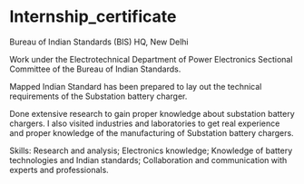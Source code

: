 # Internship_certificate
Bureau of Indian Standards (BIS) HQ, New Delhi

Work under the Electrotechnical Department of Power Electronics Sectional Committee of the Bureau of Indian Standards. 

Mapped Indian Standard has been prepared to lay out the technical requirements of the Substation battery charger.

Done extensive research to gain proper knowledge about substation battery chargers. I also visited industries and laboratories to get real experience and proper knowledge of the manufacturing of Substation battery chargers.

Skills: Research and analysis; Electronics knowledge; Knowledge of battery technologies and Indian standards; Collaboration and communication with experts and professionals.
